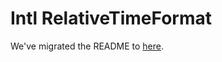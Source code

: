 # Intl RelativeTimeFormat

We've migrated the README to [here](../../website/docs/polyfills/intl-relativetimeformat.md).